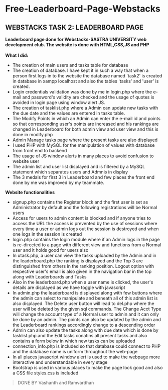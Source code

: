 # Free-Leaderboard-Page-Webstacks
<h2>WEBSTACKS TASK 2: LEADERBOARD PAGE</h2> 

**Leaderboard page done for Webstacks-SASTRA UNIVERSITY web development club. The website is done with HTML,CSS,JS and PHP**
<br><br>**What I did:**
* The creation of main users and tasks table for database
* The creation of database. I have kept it in such a way that when a person first logs in to the website the database named 'task2'
  is created in database in xampp localhost and also the tables 'tasks' and 'user' is created.
* Login credentials validation was done by me in login.php where the e-mail and password's validity are checked and the usage of quotes   is avoided in login page using window alert JS.  
* The creation of tasklist.php where a Admin can update new tasks with the due date and the values are entered in tasks table.
* The Modify Points in which an Admin can enter the e-mail id and points so that corresponding user's points are increased and his         rankings are changed in Leaderboard for both admin view and user view and this  is done in modify.php
* Admin Manage tasks page where the present tasks are also displayed
* I used PHP with MySQL for the manipulation of values with database from front end to backend
* The usage of JS window alerts in many places to avoid confusion to website user
* The admin list and user list displayed and is filtered by a MySQL statement which separates users and Admnis in display
* The 3 medals for first 3 in Leaderboard and few places the front end done by me was improved by my teammate.

**Website functionalities**
* signup.php contains the Register block  and the first user is set as Administrator by default and the following registrations 
  will be Normal users
* Access for users to admin content is blocked and if anyone tries to access the URL the access is prevented by the use of 
  sessions where every time a user or admin logs out the session is destroyed and when one logs in the session is created
* login.php contains the login module where if an Admin logs in the page is re-directed to a page with different view and
  functions from a Normal user and it holds good for users also
* In utask.php, a user can view the tasks uploaded by the Admin and in the leaderboard.php the ranking is
  displayed and the Top 3 are distinguished  from others in the ranking position. Logout option with respective user's email 
  is also given in the navigation bar in the top along with Leaderboards and Tasks
 * Also in the leaderboard.php when a user name is clicked, the user's details are displayed as we have toggle with javascript
 * In admin.php the leaderboard is displayed along with few buttons where the admin can select to manipulate and beneath all of 
 this admin list is  also displayed. The Delete user button will lead to del.php where the user will be deleted by the given sql 
 commands. The Change Acct Type will change the account type of a Normal user to admin and it can only be done by an admin. 
 The points can also be updated by the admin and the Leaderboard rankings accordingly change to a descending order
* Admin can also  update the tasks along with due date which is done by tasklist.php and the Edit tasks conatins all present
 tasks and also contains a form below in which new tasks can be uploaded
* connection_info.php is included so  that database could connect to PHP and the database name  is uniform throughout 
  the web-page
* In all places javascript window alert is used to make the webpage more interactive and understandable in every stage
* Bootstrap  is used in various places  to make the page look good and also a CSS file styles.css is included 
 > DONE BY Vashanth and Ramvardhan
